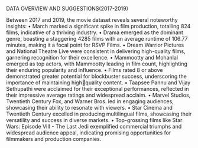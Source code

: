 DATA OVERVIEW AND SUGGESTIONS(2017-2019)


Between 2017 and 2019, the movie dataset reveals several noteworthy insights:
• March marked a significant spike in film production, totalling 824 films, indicative of a thriving industry.
• Drama emerged as the dominant genre, boasting a staggering 4285 films with an average runtime of 106.77 minutes, making it a focal point for RSVP Films.
• Dream Warrior Pictures and National Theatre Live were consistent in delivering high-quality films, garnering recognition for their excellence.
• Mammootty and Mohanlal emerged as top actors, with Mammootty leading in film count, highlighting their enduring popularity and influence.
• Films rated 8 or above demonstrated greater potential for blockbuster success, underscoring the importance of maintaining high￾quality content.
• Taapsee Pannu and Vijay Sethupathi were acclaimed for their exceptional performances, reflected in their impressive average ratings and widespread acclaim.
• Marvel Studios, Twentieth Century Fox, and Warner Bros. led in engaging audiences, showcasing their ability to resonate with 
viewers.
• Star Cinema and Twentieth Century excelled in producing multilingual films, showcasing their versatility and success in diverse markets.
• Top-grossing films like Star Wars: Episode VIII - The Last Jedi exemplified commercial triumphs and widespread audience appeal, indicating promising opportunities for filmmakers and production companies.
